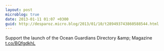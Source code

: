 ```yaml
---
layout: post
microblog: true
date: 2013-01-11 01:07 +0300
guid: http://desparoz.micro.blog/2013/01/10/t289493743860588544.html
---
```

Support the launch of the Ocean Guardians Directory &amp;amp; Magazine [t.co/BQfgdkhL](http://t.co/BQfgdkhL)
